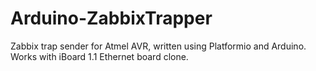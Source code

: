 # Arduino-ZabbixTrapper
Zabbix trap sender for Atmel AVR, written using Platformio and Arduino. Works with iBoard 1.1 Ethernet board clone.
